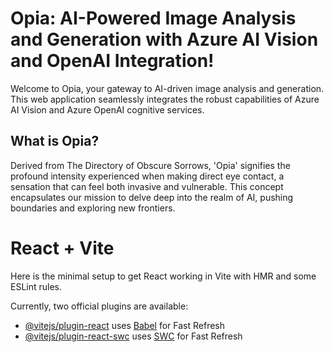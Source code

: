 # Opia: AI-Powered Image Analysis and Generation with Azure AI Vision and OpenAI Integration!

Welcome to Opia, your gateway to AI-driven image analysis and generation. This web application seamlessly integrates the robust capabilities of Azure AI Vision and Azure OpenAI cognitive services.

## What is Opia?

Derived from The Directory of Obscure Sorrows, 'Opia' signifies the profound intensity experienced when making direct eye contact, a sensation that can feel both invasive and vulnerable. This concept encapsulates our mission to delve deep into the realm of AI, pushing boundaries and exploring new frontiers.

# React + Vite

Here is the minimal setup to get React working in Vite with HMR and some ESLint rules.

Currently, two official plugins are available:

- [@vitejs/plugin-react](https://github.com/vitejs/vite-plugin-react/blob/main/packages/plugin-react/README.md) uses [Babel](https://babeljs.io/) for Fast Refresh
- [@vitejs/plugin-react-swc](https://github.com/vitejs/vite-plugin-react-swc) uses [SWC](https://swc.rs/) for Fast Refresh
